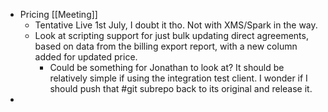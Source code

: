 - Pricing [[Meeting]]
	- Tentative Live 1st July, I doubt it tho. Not with XMS/Spark in the way.
	- Look at scripting support for just bulk updating direct agreements, based on data from the billing export report, with a new column added for updated price.
		- Could be something for Jonathan to look at? It should be relatively simple if using the integration test client. I wonder if I should push that #git subrepo back to its original and release it.
-
